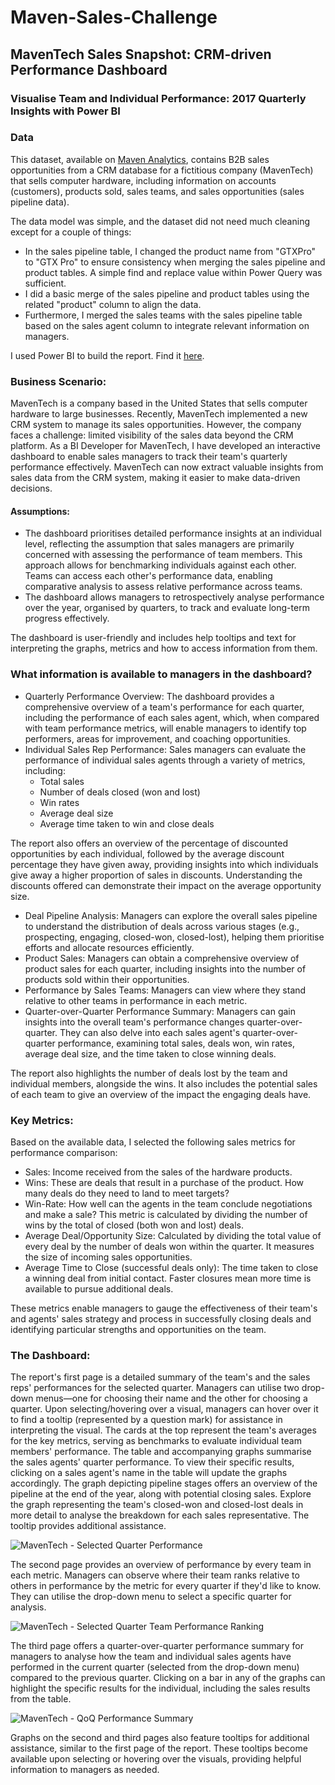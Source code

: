 # Maven-Sales-Challenge


## MavenTech Sales Snapshot: CRM-driven Performance Dashboard
### Visualise Team and Individual Performance: 2017 Quarterly Insights with Power BI

### Data
This dataset, available on [Maven Analytics](https://mavenanalytics.io/data-playground), contains B2B sales opportunities from a CRM database for a fictitious company (MavenTech) that sells computer hardware, including information on accounts (customers), products sold, sales teams, and sales opportunities (sales pipeline data).

The data model was simple, and the dataset did not need much cleaning except for a couple of things:
- In the sales pipeline table, I changed the product name from "GTXPro" to "GTX Pro" to ensure consistency when merging the sales pipeline and product tables. A simple find and replace value within Power Query was sufficient. 
- I did a basic merge of the sales pipeline and product tables using the related "product" column to align the data.
- Furthermore, I merged the sales teams with the sales pipeline table based on the sales agent column to integrate relevant information on managers.

I used Power BI to build the report. Find it [here](https://github.com/umasreeakula/Maven-Sales-Challenge/blob/main/MavenTech%20-%20Quarterly%20Sales%20Team%20Performance.pbix).

### Business Scenario:
MavenTech is a company based in the United States that sells computer hardware to large businesses. Recently, MavenTech implemented a new CRM system to manage its sales opportunities. However, the company faces a challenge: limited visibility of the sales data beyond the CRM platform.
As a BI Developer for MavenTech, I have developed an interactive dashboard to enable sales managers to track their team's quarterly performance effectively. MavenTech can now extract valuable insights from sales data from the CRM system, making it easier to make data-driven decisions.

#### Assumptions:
- The dashboard prioritises detailed performance insights at an individual level, reflecting the assumption that sales managers are primarily concerned with assessing the performance of team members. This approach allows for benchmarking individuals against each other. Teams can access each other's performance data, enabling comparative analysis to assess relative performance across teams.
- The dashboard allows managers to retrospectively analyse performance over the year, organised by quarters, to track and evaluate long-term progress effectively.

The dashboard is user-friendly and includes help tooltips and text for interpreting the graphs, metrics and how to access information from them.

### What information is available to managers in the dashboard?
- Quarterly Performance Overview: The dashboard provides a comprehensive overview of a team's performance for each quarter, including the performance of each sales agent, which, when compared with team performance metrics, will enable managers to identify top performers, areas for improvement, and coaching opportunities.
- Individual Sales Rep Performance: Sales managers can evaluate the performance of individual sales agents through a variety of metrics, including:
	- Total sales
	- Number of deals closed (won and lost)
	- Win rates
	- Average deal size
	- Average time taken to win and close deals
 
The report also offers an overview of the percentage of discounted opportunities by each individual, followed by the average discount percentage they have given away, providing insights into which individuals give away a higher proportion of sales in discounts. Understanding the discounts offered can demonstrate their impact on the average opportunity size.

- Deal Pipeline Analysis: Managers can explore the overall sales pipeline to understand the distribution of deals across various stages (e.g., prospecting, engaging, closed-won, closed-lost), helping them prioritise efforts and allocate resources efficiently.
- Product Sales: Managers can obtain a comprehensive overview of product sales for each quarter, including insights into the number of products sold within their opportunities.
- Performance by Sales Teams: Managers can view where they stand relative to other teams in performance in each metric.
- Quarter-over-Quarter Performance Summary: Managers can gain insights into the overall team's performance changes quarter-over-quarter. They can also delve into each sales agent's quarter-over-quarter performance, examining total sales, deals won, win rates, average deal size, and the time taken to close winning deals. 

The report also highlights the number of deals lost by the team and individual members, alongside the wins. It also includes the potential sales of each team to give an overview of the impact the engaging deals have.

### Key Metrics:
Based on the available data, I selected the following sales metrics for performance comparison:
- Sales: Income received from the sales of the hardware products.
- Wins: These are deals that result in a purchase of the product. How many deals do they need to land to meet targets?
- Win-Rate: How well can the agents in the team conclude negotiations and make a sale? This metric is calculated by dividing the number of wins by the total of closed (both won and lost) deals.
- Average Deal/Opportunity Size: Calculated by dividing the total value of every deal by the number of deals won within the quarter. It measures the size of incoming sales opportunities.
- Average Time to Close (successful deals only): The time taken to close a winning deal from initial contact. Faster closures mean more time is available to pursue additional deals.

These metrics enable managers to gauge the effectiveness of their team's and agents' sales strategy and process in successfully closing deals and identifying particular strengths and opportunities on the team.

### The Dashboard:
The report's first page is a detailed summary of the team's and the sales reps' performances for the selected quarter. Managers can utilise two drop-down menus—one for choosing their name and the other for choosing a quarter. Upon selecting/hovering over a visual, managers can hover over it to find a tooltip (represented by a question mark) for assistance in interpreting the visual.
The cards at the top represent the team's averages for the key metrics, serving as benchmarks to evaluate individual team members' performance. The table and accompanying graphs summarise the sales agents' quarter performance. To view their specific results, clicking on a sales agent's name in the table will update the graphs accordingly.
The graph depicting pipeline stages offers an overview of the pipeline at the end of the year, along with potential closing sales. 
Explore the graph representing the team's closed-won and closed-lost deals in more detail to analyse the breakdown for each sales representative. The tooltip provides additional assistance.

![MavenTech - Selected Quarter Performance](https://github.com/umasreeakula/Maven-Sales-Challenge/assets/163797397/7398ea83-cf19-4639-91a9-a15b1a706251)

The second page provides an overview of performance by every team in each metric. Managers can observe where their team ranks relative to others in performance by the metric for every quarter if they'd like to know. They can utilise the drop-down menu to select a specific quarter for analysis.

![MavenTech - Selected Quarter Team Performance Ranking](https://github.com/umasreeakula/Maven-Sales-Challenge/assets/163797397/ddad30dc-4a51-4254-88b9-823e5ef46705)

The third page offers a quarter-over-quarter performance summary for managers to analyse how the team and individual sales agents have performed in the current quarter (selected from the drop-down menu) compared to the previous quarter. Clicking on a bar in any of the graphs can highlight the specific results for the individual, including the sales results from the table.

![MavenTech - QoQ Performance Summary](https://github.com/umasreeakula/Maven-Sales-Challenge/assets/163797397/a12949a7-955d-4d07-a51a-5a51686713cf)

Graphs on the second and third pages also feature tooltips for additional assistance, similar to the first page of the report. These tooltips become available upon selecting or hovering over the visuals, providing helpful information to managers as needed.
